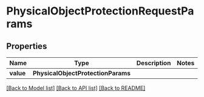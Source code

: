 # PhysicalObjectProtectionRequestParams


## Properties
Name | Type | Description | Notes
------------ | ------------- | ------------- | -------------
**value** | **PhysicalObjectProtectionParams** |  | 

[[Back to Model list]](../README.md#documentation-for-models) [[Back to API list]](../README.md#documentation-for-api-endpoints) [[Back to README]](../README.md)


